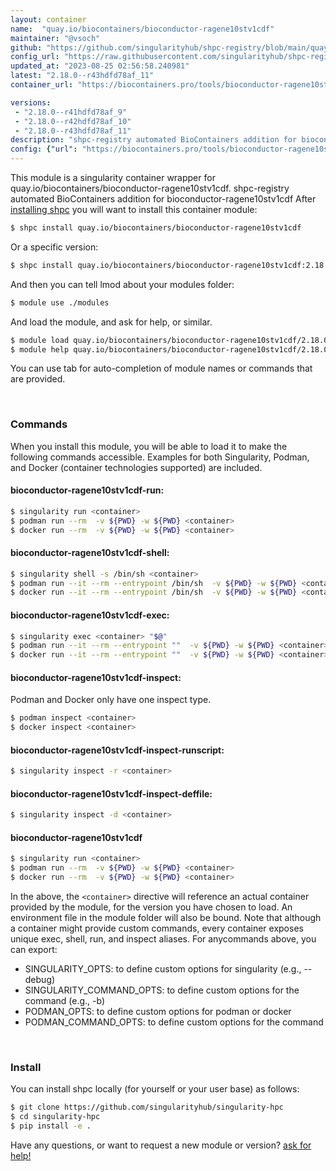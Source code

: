 ```yaml
---
layout: container
name:  "quay.io/biocontainers/bioconductor-ragene10stv1cdf"
maintainer: "@vsoch"
github: "https://github.com/singularityhub/shpc-registry/blob/main/quay.io/biocontainers/bioconductor-ragene10stv1cdf/container.yaml"
config_url: "https://raw.githubusercontent.com/singularityhub/shpc-registry/main/quay.io/biocontainers/bioconductor-ragene10stv1cdf/container.yaml"
updated_at: "2023-08-25 02:56:58.240981"
latest: "2.18.0--r43hdfd78af_11"
container_url: "https://biocontainers.pro/tools/bioconductor-ragene10stv1cdf"

versions:
 - "2.18.0--r41hdfd78af_9"
 - "2.18.0--r42hdfd78af_10"
 - "2.18.0--r43hdfd78af_11"
description: "shpc-registry automated BioContainers addition for bioconductor-ragene10stv1cdf"
config: {"url": "https://biocontainers.pro/tools/bioconductor-ragene10stv1cdf", "maintainer": "@vsoch", "description": "shpc-registry automated BioContainers addition for bioconductor-ragene10stv1cdf", "latest": {"2.18.0--r43hdfd78af_11": "sha256:4a80ae5e2654a7108f5a52d7fd324a9ee20b336820750606b4714e7e486ec8b1"}, "tags": {"2.18.0--r41hdfd78af_9": "sha256:bcb15324e5f1fb0d52f38409577a9a60a20f58bbcf97db58f896c0c42fd8a17e", "2.18.0--r42hdfd78af_10": "sha256:f5ee585a2d9d3d164aa4997b07b02db596acf5ff0a79f75216c3c87a6f8c0739", "2.18.0--r43hdfd78af_11": "sha256:4a80ae5e2654a7108f5a52d7fd324a9ee20b336820750606b4714e7e486ec8b1"}, "docker": "quay.io/biocontainers/bioconductor-ragene10stv1cdf"}
---
```


This module is a singularity container wrapper for quay.io/biocontainers/bioconductor-ragene10stv1cdf.
shpc-registry automated BioContainers addition for bioconductor-ragene10stv1cdf
After [installing shpc](#install) you will want to install this container module:


```bash
$ shpc install quay.io/biocontainers/bioconductor-ragene10stv1cdf
```

Or a specific version:

```bash
$ shpc install quay.io/biocontainers/bioconductor-ragene10stv1cdf:2.18.0--r43hdfd78af_11
```

And then you can tell lmod about your modules folder:

```bash
$ module use ./modules
```

And load the module, and ask for help, or similar.

```bash
$ module load quay.io/biocontainers/bioconductor-ragene10stv1cdf/2.18.0--r43hdfd78af_11
$ module help quay.io/biocontainers/bioconductor-ragene10stv1cdf/2.18.0--r43hdfd78af_11
```

You can use tab for auto-completion of module names or commands that are provided.

<br>

### Commands

When you install this module, you will be able to load it to make the following commands accessible.
Examples for both Singularity, Podman, and Docker (container technologies supported) are included.

#### bioconductor-ragene10stv1cdf-run:

```bash
$ singularity run <container>
$ podman run --rm  -v ${PWD} -w ${PWD} <container>
$ docker run --rm  -v ${PWD} -w ${PWD} <container>
```

#### bioconductor-ragene10stv1cdf-shell:

```bash
$ singularity shell -s /bin/sh <container>
$ podman run --it --rm --entrypoint /bin/sh  -v ${PWD} -w ${PWD} <container>
$ docker run --it --rm --entrypoint /bin/sh  -v ${PWD} -w ${PWD} <container>
```

#### bioconductor-ragene10stv1cdf-exec:

```bash
$ singularity exec <container> "$@"
$ podman run --it --rm --entrypoint ""  -v ${PWD} -w ${PWD} <container> "$@"
$ docker run --it --rm --entrypoint ""  -v ${PWD} -w ${PWD} <container> "$@"
```

#### bioconductor-ragene10stv1cdf-inspect:

Podman and Docker only have one inspect type.

```bash
$ podman inspect <container>
$ docker inspect <container>
```

#### bioconductor-ragene10stv1cdf-inspect-runscript:

```bash
$ singularity inspect -r <container>
```

#### bioconductor-ragene10stv1cdf-inspect-deffile:

```bash
$ singularity inspect -d <container>
```



#### bioconductor-ragene10stv1cdf

```bash
$ singularity run <container>
$ podman run --rm  -v ${PWD} -w ${PWD} <container>
$ docker run --rm  -v ${PWD} -w ${PWD} <container>
```


In the above, the `<container>` directive will reference an actual container provided
by the module, for the version you have chosen to load. An environment file in the
module folder will also be bound. Note that although a container
might provide custom commands, every container exposes unique exec, shell, run, and
inspect aliases. For anycommands above, you can export:

 - SINGULARITY_OPTS: to define custom options for singularity (e.g., --debug)
 - SINGULARITY_COMMAND_OPTS: to define custom options for the command (e.g., -b)
 - PODMAN_OPTS: to define custom options for podman or docker
 - PODMAN_COMMAND_OPTS: to define custom options for the command

<br>

### Install

You can install shpc locally (for yourself or your user base) as follows:

```bash
$ git clone https://github.com/singularityhub/singularity-hpc
$ cd singularity-hpc
$ pip install -e .
```

Have any questions, or want to request a new module or version? [ask for help!](https://github.com/singularityhub/singularity-hpc/issues)